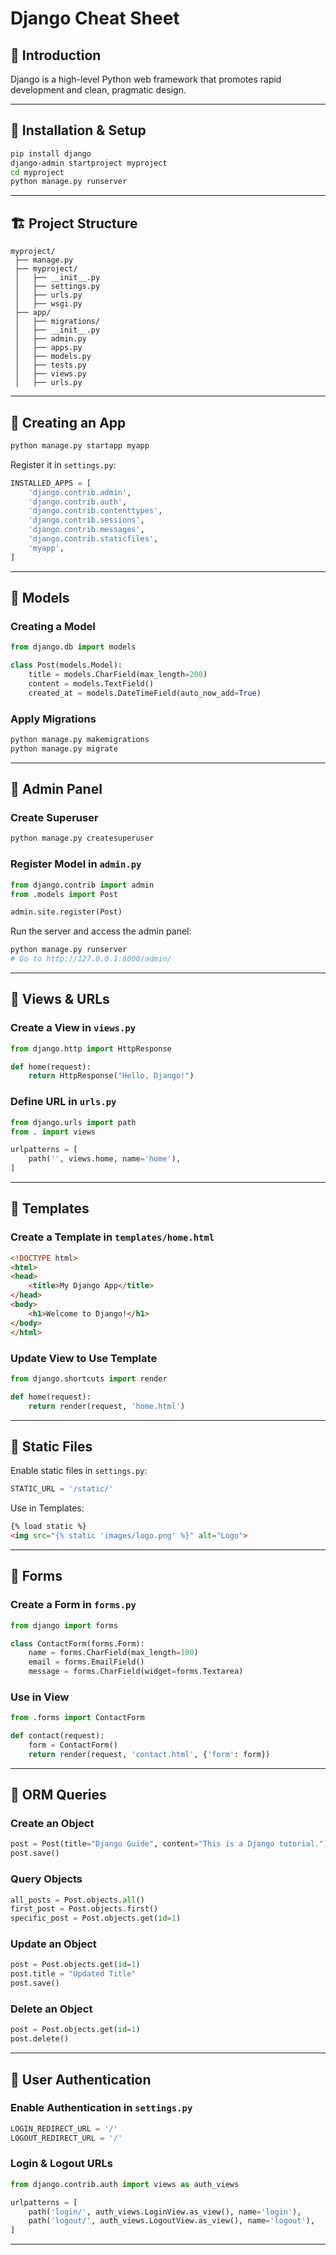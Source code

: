 # Django Cheat Sheet

## 📌 Introduction
Django is a high-level Python web framework that promotes rapid development and clean, pragmatic design.

---

## 🚀 Installation & Setup
```sh
pip install django
django-admin startproject myproject
cd myproject
python manage.py runserver
```

---

## 🏗️ Project Structure
```plaintext
myproject/
 ├── manage.py
 ├── myproject/
 │   ├── __init__.py
 │   ├── settings.py
 │   ├── urls.py
 │   ├── wsgi.py
 ├── app/
 │   ├── migrations/
 │   ├── __init__.py
 │   ├── admin.py
 │   ├── apps.py
 │   ├── models.py
 │   ├── tests.py
 │   ├── views.py
 │   ├── urls.py
```

---

## 🔹 Creating an App
```sh
python manage.py startapp myapp
```

Register it in `settings.py`:
```python
INSTALLED_APPS = [
    'django.contrib.admin',
    'django.contrib.auth',
    'django.contrib.contenttypes',
    'django.contrib.sessions',
    'django.contrib.messages',
    'django.contrib.staticfiles',
    'myapp',
]
```

---

## 🔹 Models
### Creating a Model
```python
from django.db import models

class Post(models.Model):
    title = models.CharField(max_length=200)
    content = models.TextField()
    created_at = models.DateTimeField(auto_now_add=True)
```

### Apply Migrations
```sh
python manage.py makemigrations
python manage.py migrate
```

---

## 🔹 Admin Panel
### Create Superuser
```sh
python manage.py createsuperuser
```

### Register Model in `admin.py`
```python
from django.contrib import admin
from .models import Post

admin.site.register(Post)
```

Run the server and access the admin panel:
```sh
python manage.py runserver
# Go to http://127.0.0.1:8000/admin/
```

---

## 🔹 Views & URLs
### Create a View in `views.py`
```python
from django.http import HttpResponse

def home(request):
    return HttpResponse("Hello, Django!")
```

### Define URL in `urls.py`
```python
from django.urls import path
from . import views

urlpatterns = [
    path('', views.home, name='home'),
]
```

---

## 🔹 Templates
### Create a Template in `templates/home.html`
```html
<!DOCTYPE html>
<html>
<head>
    <title>My Django App</title>
</head>
<body>
    <h1>Welcome to Django!</h1>
</body>
</html>
```

### Update View to Use Template
```python
from django.shortcuts import render

def home(request):
    return render(request, 'home.html')
```

---

## 🔹 Static Files
Enable static files in `settings.py`:
```python
STATIC_URL = '/static/'
```

Use in Templates:
```html
{% load static %}
<img src="{% static 'images/logo.png' %}" alt="Logo">
```

---

## 🔹 Forms
### Create a Form in `forms.py`
```python
from django import forms

class ContactForm(forms.Form):
    name = forms.CharField(max_length=100)
    email = forms.EmailField()
    message = forms.CharField(widget=forms.Textarea)
```

### Use in View
```python
from .forms import ContactForm

def contact(request):
    form = ContactForm()
    return render(request, 'contact.html', {'form': form})
```

---

## 🔹 ORM Queries
### Create an Object
```python
post = Post(title="Django Guide", content="This is a Django tutorial.")
post.save()
```

### Query Objects
```python
all_posts = Post.objects.all()
first_post = Post.objects.first()
specific_post = Post.objects.get(id=1)
```

### Update an Object
```python
post = Post.objects.get(id=1)
post.title = "Updated Title"
post.save()
```

### Delete an Object
```python
post = Post.objects.get(id=1)
post.delete()
```

---

## 🔹 User Authentication
### Enable Authentication in `settings.py`
```python
LOGIN_REDIRECT_URL = '/'
LOGOUT_REDIRECT_URL = '/'
```

### Login & Logout URLs
```python
from django.contrib.auth import views as auth_views

urlpatterns = [
    path('login/', auth_views.LoginView.as_view(), name='login'),
    path('logout/', auth_views.LogoutView.as_view(), name='logout'),
]
```

---



